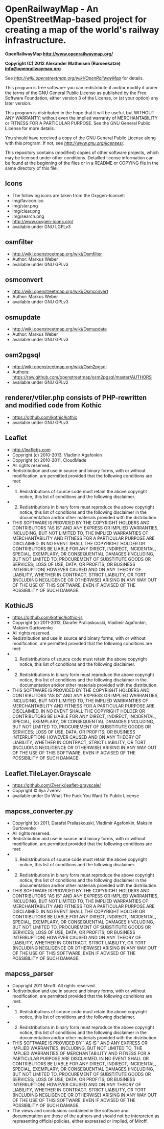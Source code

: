OpenRailwayMap - An OpenStreetMap-based project for creating a map of the world's railway infrastructure.
=========================================================================================================

**OpenRailwayMap http://www.openrailwaymap.org/**

**Copyright (C) 2012 Alexander Matheisen (Rurseekatze) <info@openrailwaymap.org>**

See *http://wiki.openstreetmap.org/wiki/OpenRailwayMap* for details.


This program is free software: you can redistribute it and/or modify
it under the terms of the GNU General Public License as published by
the Free Software Foundation, either version 3 of the License, or
(at your option) any later version.

This program is distributed in the hope that it will be useful,
but WITHOUT ANY WARRANTY; without even the implied warranty of
MERCHANTABILITY or FITNESS FOR A PARTICULAR PURPOSE. See the
GNU General Public License for more details.

You should have received a copy of the GNU General Public License
along with this program.  If not, see *http://www.gnu.org/licenses/*.


This repository contains (modified) copies of other software projects, which may be licensed under other conditions.
Detailled license information can be found at the beginning of the files or in a README or COPYING file in the same directory of this file.


Icons
--------
* The following icons are taken from the Oxygen-Iconset:
 * img/favicon.ico
 * img/star.png
 * img/clear.png
 * img/search.png
* http://www.oxygen-icons.org/
* available under GNU LGPLv3

osmfilter
--------
* http://wiki.openstreetmap.org/wiki/Osmfilter
* Author: Markus Weber
* available under GNU GPLv3

osmconvert
----------
* http://wiki.openstreetmap.org/wiki/Osmconvert
* Author: Markus Weber
* available under GNU GPLv3

osmupdate
---------
* http://wiki.openstreetmap.org/wiki/Osmupdate
* Author: Markus Weber
* available under GNU GPLv3

osm2pgsql
---------
* http://wiki.openstreetmap.org/wiki/Osm2pgsql
* Authors: https://raw.github.com/openstreetmap/osm2pgsql/master/AUTHORS
* available under GNU GPLv2

renderer/vtiler.php consists of PHP-rewritten and modified code from Kothic
---------------------------------------------------------------------------
* https://github.com/kothic/kothic
* available under GNU GPLv3

Leaflet
-------
* http://leafletjs.com
* Copyright (c) 2010-2013, Vladimir Agafonkin
* Copyright (c) 2010-2011, CloudMade
* All rights reserved.
* Redistribution and use in source and binary forms, with or without modification, are permitted provided that the following conditions are met:
* 1. Redistributions of source code must retain the above copyright notice, this list of conditions and the following disclaimer.
* 2. Redistributions in binary form must reproduce the above copyright notice, this list of conditions and the following disclaimer in the documentation and/or other materials provided with the distribution.
* THIS SOFTWARE IS PROVIDED BY THE COPYRIGHT HOLDERS AND CONTRIBUTORS "AS IS" AND ANY EXPRESS OR IMPLIED WARRANTIES, INCLUDING, BUT NOT LIMITED TO, THE IMPLIED WARRANTIES OF MERCHANTABILITY AND FITNESS FOR A PARTICULAR PURPOSE ARE DISCLAIMED. IN NO EVENT SHALL THE COPYRIGHT HOLDER OR CONTRIBUTORS BE LIABLE FOR ANY DIRECT, INDIRECT, INCIDENTAL, SPECIAL, EXEMPLARY, OR CONSEQUENTIAL DAMAGES (INCLUDING, BUT NOT LIMITED TO, PROCUREMENT OF SUBSTITUTE GOODS OR SERVICES; LOSS OF USE, DATA, OR PROFITS; OR BUSINESS INTERRUPTION) HOWEVER CAUSED AND ON ANY THEORY OF LIABILITY, WHETHER IN CONTRACT, STRICT LIABILITY, OR TORT (INCLUDING NEGLIGENCE OR OTHERWISE) ARISING IN ANY WAY OUT OF THE USE OF THIS SOFTWARE, EVEN IF ADVISED OF THE POSSIBILITY OF SUCH DAMAGE.

KothicJS
--------
* https://github.com/kothic/kothic-js
* Copyright (c) 2011-2013, Darafei Praliaskouski, Vladimir Agafonkin, Maksim Gurtovenko
* All rights reserved.
* Redistribution and use in source and binary forms, with or without modification, are permitted provided that the following conditions are met:
* 1. Redistributions of source code must retain the above copyright notice, this list of conditions and the following disclaimer.
* 2. Redistributions in binary form must reproduce the above copyright notice, this list of conditions and the following disclaimer in the documentation and/or other materials provided with the distribution.
* THIS SOFTWARE IS PROVIDED BY THE COPYRIGHT HOLDERS AND CONTRIBUTORS "AS IS" AND ANY EXPRESS OR IMPLIED WARRANTIES, INCLUDING, BUT NOT LIMITED TO, THE IMPLIED WARRANTIES OF MERCHANTABILITY AND FITNESS FOR A PARTICULAR PURPOSE ARE DISCLAIMED. IN NO EVENT SHALL THE COPYRIGHT HOLDER OR CONTRIBUTORS BE LIABLE FOR ANY DIRECT, INDIRECT, INCIDENTAL, SPECIAL, EXEMPLARY, OR CONSEQUENTIAL DAMAGES (INCLUDING, BUT NOT LIMITED TO, PROCUREMENT OF SUBSTITUTE GOODS OR SERVICES; LOSS OF USE, DATA, OR PROFITS; OR BUSINESS INTERRUPTION) HOWEVER CAUSED AND ON ANY THEORY OF LIABILITY, WHETHER IN CONTRACT, STRICT LIABILITY, OR TORT (INCLUDING NEGLIGENCE OR OTHERWISE) ARISING IN ANY WAY OUT OF THE USE OF THIS SOFTWARE, EVEN IF ADVISED OF THE POSSIBILITY OF SUCH DAMAGE.

Leaflet.TileLayer.Grayscale
---------------------------
* https://github.com/Zverik/leaflet-grayscale/
* Copyright © Ilya Zverev
* available under Do What The Fuck You Want To Public License

mapcss_converter.py
-------------------
* Copyright (c) 2011, Darafei Praliaskouski, Vladimir Agafonkin, Maksim Gurtovenko
* All rights reserved.
* Redistribution and use in source and binary forms, with or without modification, are permitted provided that the following conditions are met:
* 1. Redistributions of source code must retain the above copyright notice, this list of conditions and the following disclaimer.
* 2. Redistributions in binary form must reproduce the above copyright notice, this list of conditions and the following disclaimer in the documentation and/or other materials provided with the distribution.
* THIS SOFTWARE IS PROVIDED BY THE COPYRIGHT HOLDERS AND CONTRIBUTORS "AS IS" AND ANY EXPRESS OR IMPLIED WARRANTIES, INCLUDING, BUT NOT LIMITED TO, THE IMPLIED WARRANTIES OF MERCHANTABILITY AND FITNESS FOR A PARTICULAR PURPOSE ARE DISCLAIMED. IN NO EVENT SHALL THE COPYRIGHT HOLDER OR CONTRIBUTORS BE LIABLE FOR ANY DIRECT, INDIRECT, INCIDENTAL, SPECIAL, EXEMPLARY, OR CONSEQUENTIAL DAMAGES (INCLUDING, BUT NOT LIMITED TO, PROCUREMENT OF  SUBSTITUTE GOODS OR SERVICES; LOSS OF USE, DATA, OR PROFITS; OR BUSINESS INTERRUPTION) HOWEVER CAUSED AND ON ANY THEORY OF LIABILITY, WHETHER IN CONTRACT, STRICT LIABILITY, OR TORT (INCLUDING NEGLIGENCE OR OTHERWISE) ARISING IN ANY WAY OUT OF THE USE OF THIS SOFTWARE, EVEN IF ADVISED OF THE POSSIBILITY OF SUCH DAMAGE.

mapcss_parser
-------------
* Copyright 2011 Miroff. All rights reserved.
* Redistribution and use in source and binary forms, with or without modification, are permitted provided that the following conditions are met:
* 1. Redistributions of source code must retain the above copyright notice, this list of conditions and the following disclaimer.
* 2. Redistributions in binary form must reproduce the above copyright notice, this list of conditions and the following disclaimer in the documentation and/or other materials provided with the distribution.
* THIS SOFTWARE IS PROVIDED BY <COPYRIGHT HOLDER> ``AS IS'' AND ANY EXPRESS OR IMPLIED WARRANTIES, INCLUDING, BUT NOT LIMITED TO, THE IMPLIED WARRANTIES OF MERCHANTABILITY AND FITNESS FOR A PARTICULAR PURPOSE ARE DISCLAIMED. IN NO EVENT SHALL <COPYRIGHT HOLDER> OR CONTRIBUTORS BE LIABLE FOR ANY DIRECT, INDIRECT, INCIDENTAL, SPECIAL, EXEMPLARY, OR CONSEQUENTIAL DAMAGES (INCLUDING, BUT NOT LIMITED TO, PROCUREMENT OF SUBSTITUTE GOODS OR SERVICES; LOSS OF USE, DATA, OR PROFITS; OR BUSINESS INTERRUPTION) HOWEVER CAUSED AND ON ANY THEORY OF LIABILITY, WHETHER IN CONTRACT, STRICT LIABILITY, OR TORT (INCLUDING NEGLIGENCE OR OTHERWISE) ARISING IN ANY WAY OUT OF THE USE OF THIS SOFTWARE, EVEN IF ADVISED OF THE POSSIBILITY OF SUCH DAMAGE.
* The views and conclusions contained in the software and documentation are those of the authors and should not be interpreted as representing official policies, either expressed or implied, of Miroff.
